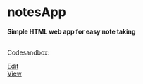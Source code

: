 # notesApp
<b>Simple HTML web app for easy note taking</b>
<br>
<br>
<p>Codesandbox:</p>
<a href="https://codesandbox.io/s/notesapp-jvd4j">Edit</a>
<br>
<a href="https://codesandbox.io/s/notesapp-jvd4j">View</a>
